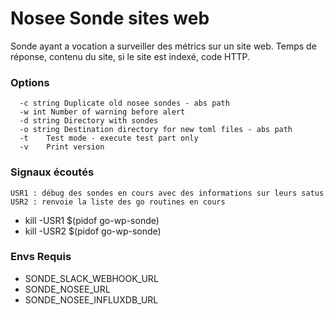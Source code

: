 # Nosee Sonde sites web

Sonde ayant a vocation a surveiller des métrics sur un site web.
Temps de réponse, contenu du site, si le site est indexé, code HTTP.

### Options
``` text
  -c string Duplicate old nosee sondes - abs path
  -w int Number of warning before alert
  -d string Directory with sondes
  -o string Destination directory for new toml files - abs path
  -t	Test mode - execute test part only
  -v	Print version
```
### Signaux écoutés
```text
USR1 : débug des sondes en cours avec des informations sur leurs satus
USR2 : renvoie la liste des go routines en cours
```
- kill -USR1 $(pidof go-wp-sonde)
- kill -USR2 $(pidof go-wp-sonde)

### Envs Requis
- SONDE_SLACK_WEBHOOK_URL
- SONDE_NOSEE_URL
- SONDE_NOSEE_INFLUXDB_URL